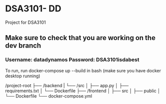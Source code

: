 # DSA3101- DD
Project for DSA3101

## Make sure to check that you are working on the dev branch
### Username: datadynamos Password: DSA3101isdabest

To run, run docker-compose up --build in bash (make sure you have docker desktop running)

/project-root
   ├── /backend
   |    └── /src
   │         ├── app.py
   │         ├── requirements.txt
   │         └── Dockerfile
   ├── /frontend
   │    ├── src
   │    ├── public
   │    └── Dockerfile
   └── docker-compose.yml
